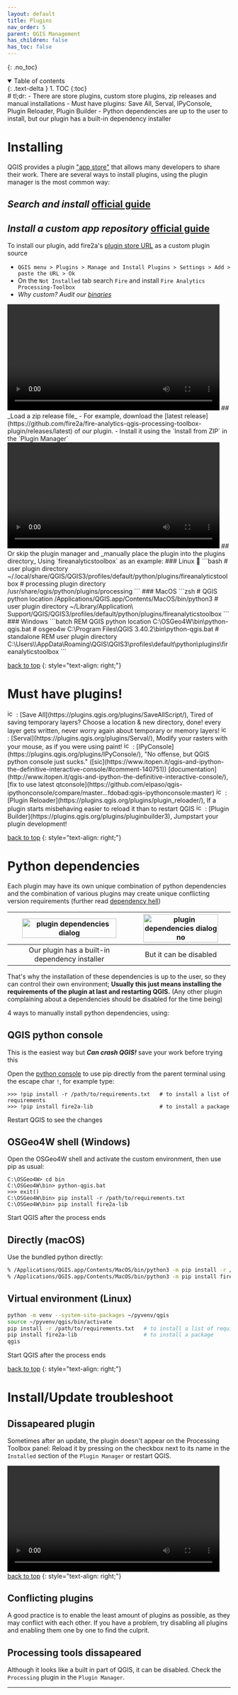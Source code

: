 ```yaml
---
layout: default
title: Plugins
nav_order: 5
parent: QGIS Management
has_children: false
has_toc: false
---
```

{: .no_toc}
<details open markdown="block">
  <summary>
    Table of contents
  </summary>
  {: .text-delta }
1. TOC
{:toc}
</details>
# tl;dr:
- There are store plugins, custom store plugins, zip releases and manual installations
- Must have plugins: Save All, Serval, IPyConsole, Plugin Reloader, Plugin Builder
- Python dependencies are up to the user to install, but our plugin has a built-in dependency installer

# Installing
QGIS provides a plugin ["app store"](https://plugins.qgis.org/) that allows many developers to share their work.
There are several ways to install plugins, using the plugin manager is the most common way:
## _Search and install_ [official guide](https://docs.qgis.org/latest/en/docs/training_manual/qgis_plugins/fetching_plugins.html#lesson-installing-and-managing-plugins)
## _Install a custom app repository_ [official guide](https://docs.qgis.org/latest/en/docs/training_manual/qgis_plugins/fetching_plugins.html#follow-along-configuring-additional-plugin-repositories)
To install our plugin, add fire2a's [plugin store URL][toolbox-server] as a custom plugin source
- `QGIS menu > Plugins > Manage and Install Plugins > Settings > Add > paste the URL > Ok`
- On the `Not Installed` tab search `Fire` and install `Fire Analytics Processing-Toolbox`
- _Why custom? Audit our [binaries](https://github.com/fire2a/C2F-W/actions)_
<video controls loop style="width: 95%;">
     <source src="img/plugin_install_custom_store_with_audio.mp4" type="video/mp4">
     Your browser does not support the video tag.
</video>
## _Load a zip release file_
- For example, download the [latest release](https://github.com/fire2a/fire-analytics-qgis-processing-toolbox-plugin/releases/latest) of our plugin.
- Install it using the `Install from ZIP` in the `Plugin Manager`
<video controls loop style="width: 95%;">
     <source src="img/plugin_install_zip_release.mp4" type="video/mp4">
     Your browser does not support the video tag.
</video>
## Or skip the plugin manager and _manually place the plugin into the plugins directory_
Using `fireanalyticstoolbox` as an example:
### Linux 🗽
```bash
# user plugin directory
~/.local/share/QGIS/QGIS3/profiles/default/python/plugins/fireanalyticstoolbox
# processing plugin directory
/usr/share/qgis/python/plugins/processing
```
### MacOS
```zsh
# QGIS python location
/Applications/QGIS.app/Contents/MacOS/bin/python3
# user plugin directory
~/Library/Application\ Support/QGIS/QGIS3/profiles/default/python/plugins/fireanalyticstoolbox
```
### Windows
```batch
REM QGIS python location
C:\OSGeo4W\bin\python-qgis.bat                    # osgeo4w
C:\Program Files\QGIS 3.40.2\bin\python-qgis.bat  # standalone
REM user plugin directory
C:\Users\<user>\AppData\Roaming\QGIS\QGIS3\profiles\default\python\plugins\fireanalyticstoolbox
```

<a href="#top">back to top</a>
{: style="text-align: right;"}

# Must have plugins!

<img src="https://plugins.qgis.org/media/cache/be/d4/bed435e6a44e6d32cebb7e3af2f584ce.png"  alt='icon-missing' style="height: 16px">
: [Save All](https://plugins.qgis.org/plugins/SaveAllScript/), Tired of saving temporary layers? Choose a location & new directory, done! every layer gets written, never worry again about temporary or memory layers!

<img src="https://plugins.qgis.org/media/cache/ee/38/ee380afa16e4be33e53defd07b8d6ccc.png"  alt='icon-missing' style="height: 16px">
: [Serval](https://plugins.qgis.org/plugins/Serval/), Modify your rasters with your mouse, as if you were using paint!

<img src="https://plugins.qgis.org/media/cache/b1/4b/b14beb4a67135e9ebf4cbdfbc2a206dc.png"  alt='icon-missing' style="height: 16px">
: [IPyConsole](https://plugins.qgis.org/plugins/IPyConsole/), "No offense, but QGIS python console just sucks." ([sic](https://www.itopen.it/qgis-and-ipython-the-definitive-interactive-console/#comment-140751)) [documentation](http://www.itopen.it/qgis-and-ipython-the-definitive-interactive-console/), [fix to use latest qtconsole](https://github.com/elpaso/qgis-ipythonconsole/compare/master...fdobad:qgis-ipythonconsole:master)

<img src="https://plugins.qgis.org/media/cache/0f/ac/0faca0282837983e3b2cad151c05844e.png"  alt='icon-missing' style="height: 16px">
: [Plugin Reloader](https://plugins.qgis.org/plugins/plugin_reloader/), If a plugin starts misbehaving easier to reload it than to restart QGIS

<img src="https://plugins.qgis.org/media/cache/e5/09/e5090f072bef93fb4344067026148210.png"  alt='icon-missing' style="height: 16px">
: [Plugin Builder](https://plugins.qgis.org/plugins/pluginbuilder3), Jumpstart your plugin development!

<a href="#top">back to top</a>
{: style="text-align: right;"}

# Python dependencies
Each plugin may have its own unique combination of python dependencies and the combination of various plugins may create unique conflicting version requirements (further read [dependency hell](https://en.wikipedia.org/wiki/Dependency_hell))

| <img src="img/plugin_python_dependencies_dialog.png"  alt='plugin dependencies dialog' style="width: 90%"> | <img src="img/plugin_python_dependencies_dialog_no.png"  alt='plugin dependencies dialog no' style="width: 90%"> |
|:--:| :--: |
| Our plugin has a built-in dependency installer | But it can be disabled |

That's why the installation of these dependencies is up to the user, so they can control their own environment; __Usually this just means installing the requirements of the plugin at last and restarting QGIS.__ (Any other plugin complaining about a dependencies should be disabled for the time being)


4 ways to manually install python dependencies, using:

## QGIS python console
This is the easiest way but ___Can crash QGIS!___ save your work before trying this

Open the [python console](https://docs.qgis.org/latest/en/docs/user_manual/plugins/python_console.html) to use pip directly from the parent terminal using the escape char `!`, for example type:
```
>>> !pip install -r /path/to/requirements.txt   # to install a list of requirements
>>> !pip install fire2a-lib                     # to install a package
```
Restart QGIS to see the changes

## OSGeo4W shell (Windows)
Open the OSGeo4W shell and activate the custom environment, then use pip as usual:
```batch
C:\OSGeo4W> cd bin
C:\OSGeo4W\bin> python-qgis.bat
>>> exit()
C:\OSGeo4W\bin> pip install -r /path/to/requirements.txt
C:\OSGeo4W\bin> pip install fire2a-lib
```
Start QGIS after the process ends

## Directly (macOS)
Use the bundled python directly:
```zsh
% /Applications/QGIS.app/Contents/MacOS/bin/python3 -m pip install -r /path/to/requirements.txt   # to install a list of requirements
% /Applications/QGIS.app/Contents/MacOS/bin/python3 -m pip install fire2a-lib                     # to install a package
```

## Virtual environment (Linux)
```bash
python -m venv --system-site-packages ~/pyvenv/qgis
source ~/pyvenv/qgis/bin/activate
pip install -r /path/to/requirements.txt   # to install a list of requirements
pip install fire2a-lib                     # to install a package
qgis
```
Start QGIS after the process ends

<a href="#top">back to top</a>
{: style="text-align: right;"}

# Install/Update troubleshoot
## Dissapeared plugin
Sometimes after an update, the plugin doesn't appear on the Processing Toolbox panel: Reload it by pressing on the checkbox next to its name in the `Installed` section of the `Plugin Manager` or restart QGIS.

<video controls loop style="width: 95%;">
  <source src="/docs/qgis-cookbook/img/checkbox_refresh_reloads_plugin.mp4" type="video/mp4">
  Your browser does not support the video tag.
</video>
<a href="#top">back to top</a>
{: style="text-align: right;"}

## Conflicting plugins
A good practice is to enable the least amount of plugins as possible, as they may conflict with each other. If you have a problem, try disabling all plugins and enabling them one by one to find the culprit.

## Processing tools dissapeared
Although it looks like a built in part of QGIS, it can be disabled. Check the `Processing` plugin in the `Plugin Manager`.

---
[toolbox-server]: https://fire2a.github.io/fire-analytics-qgis-processing-toolbox-plugin/plugins.xml
